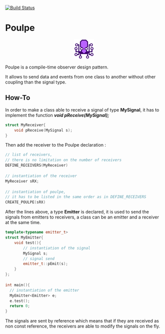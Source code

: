 [![Build Status](https://travis-ci.com/ThomasAUB/Poulpe.svg?branch=master)](https://travis-ci.com/ThomasAUB/Poulpe)

# Poulpe

<p align="center">
  <img width="64" height="64" src="icon.png">
</p>

  Poulpe is a compile-time observer design pattern.

  It allows to send data and events from one class to another without other coupling than the signal type.

## How-To

  In order to make a class able to receive a signal of type **MySignal**, it has to implement the function ***void pReceive(MySignal);***

```cpp
struct MyReceiver{
    void pReceive(MySignal s);
}
```

  Then add the receiver to the Poulpe declaration :

```cpp
// list of receivers,
// there is no limitation on the number of receivers
DEFINE_RECEIVERS(MyReceiver)

// instantiation of the receiver
MyReceiver sRX;

// instantiation of poulpe, 
// it has to be listed in the same order as in DEFINE_RECEIVERS
CREATE_POULPE(sRX)
```

After the lines above, a type **Emitter** is declared, it is used to send the signals from emitters to receivers, a class can be an emitter and a receiver at the same time.

```cpp
template<typename emitter_t>
struct MyEmitter{
    void test(){
        // instantiation of the signal
        MySignal s;
        // signal send
        emitter_t::pEmit(s);
    }
};

int main(){
  // instantiation of the emitter
  MyEmitter<Emitter> e;
  e.test();
  return 0;
}
```

The signals are sent by reference which means that if they are received as non const reference, the receivers are able to modify the signals on the fly.

